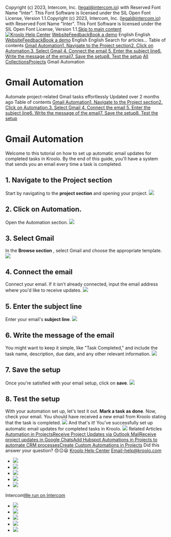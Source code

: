 Copyright (c) 2023, Intercom, Inc. (legal@intercom.io) with Reserved Font Name "Inter". This Font Software is licensed under the SIL Open Font License, Version 1.1.Copyright (c) 2023, Intercom, Inc. (legal@intercom.io) with Reserved Font Name "Inter". This Font Software is licensed under the SIL Open Font License, Version 1.1.[Skip to main content](https://help.kroolo.com/en/articles/10851652-gmail-automation#main-content)
[![Kroolo Help Center](https://downloads.intercomcdn.com/i/o/h4qkzypg/611116/ee699fbf23fef0f6d8d4f666d84c/37cdcedd14003d8fdcfdeda0a05c09cb)](https://help.kroolo.com/en/)
[Website](https://kroolo.com/)[Feedback](https://kroolo.featurebase.app/)[Book a demo](https://kroolo.com/book-demo)
English
English
[Website](https://kroolo.com/)[Feedback](https://kroolo.featurebase.app/)[Book a demo](https://kroolo.com/book-demo)
English
English
Search for articles...
Table of contents
[Gmail Automation](https://help.kroolo.com/en/articles/10851652-gmail-automation#h_f36f1efb28)[1. Navigate to the Project section](https://help.kroolo.com/en/articles/10851652-gmail-automation#h_5fe5b3aa82)[2. Click on Automation.](https://help.kroolo.com/en/articles/10851652-gmail-automation#h_9cd830c286)[3. Select Gmail ](https://help.kroolo.com/en/articles/10851652-gmail-automation#h_ef7beaf132)[4. Connect the email ](https://help.kroolo.com/en/articles/10851652-gmail-automation#h_16be1cf85c)[5. Enter the subject line](https://help.kroolo.com/en/articles/10851652-gmail-automation#h_1f21eb8474)[6. Write the message of the email](https://help.kroolo.com/en/articles/10851652-gmail-automation#h_3ae9c4c3bd)[7. Save the setup](https://help.kroolo.com/en/articles/10851652-gmail-automation#h_daa05cdd75)[8. Test the setup](https://help.kroolo.com/en/articles/10851652-gmail-automation#h_d3990b7f1c)
[All Collections](https://help.kroolo.com/en/)[Projects](https://help.kroolo.com/en/collections/9118210-projects)
Gmail Automation
# Gmail Automation
Automate project-related Gmail tasks effortlessly
Updated over 2 months ago
Table of contents
[Gmail Automation](https://help.kroolo.com/en/articles/10851652-gmail-automation#h_f36f1efb28)[1. Navigate to the Project section](https://help.kroolo.com/en/articles/10851652-gmail-automation#h_5fe5b3aa82)[2. Click on Automation.](https://help.kroolo.com/en/articles/10851652-gmail-automation#h_9cd830c286)[3. Select Gmail ](https://help.kroolo.com/en/articles/10851652-gmail-automation#h_ef7beaf132)[4. Connect the email ](https://help.kroolo.com/en/articles/10851652-gmail-automation#h_16be1cf85c)[5. Enter the subject line](https://help.kroolo.com/en/articles/10851652-gmail-automation#h_1f21eb8474)[6. Write the message of the email](https://help.kroolo.com/en/articles/10851652-gmail-automation#h_3ae9c4c3bd)[7. Save the setup](https://help.kroolo.com/en/articles/10851652-gmail-automation#h_daa05cdd75)[8. Test the setup](https://help.kroolo.com/en/articles/10851652-gmail-automation#h_d3990b7f1c)
# Gmail Automation
Welcome to this tutorial on how to set up automatic email updates for completed tasks in Kroolo. By the end of this guide, you'll have a system that sends you an email every time a task is completed.
## **1. Navigate to the Project section**
Start by navigating to the **project section** and opening your project.
[![](https://downloads.intercomcdn.com/i/o/h4qkzypg/1431610072/ed048e8beb10a5bba946f540a2cc/2f4933d4-0158-4bba-911f-21af0b8936c7.gif?expires=1747842300&signature=3a7036fd91c3f0822766578e6c98ad84f0812ce09d38eff0b295cdaebc201d79&req=dSQkF89%2FnYFYW%2FMW1HO4zVPMOjZWjPOCF9loRi9kXncwTvijAxCwQWuofu6H%0A2iSsJL1%2Fnggq3PdeYiM%3D%0A)](https://downloads.intercomcdn.com/i/o/h4qkzypg/1431610072/ed048e8beb10a5bba946f540a2cc/2f4933d4-0158-4bba-911f-21af0b8936c7.gif?expires=1747842300&signature=3a7036fd91c3f0822766578e6c98ad84f0812ce09d38eff0b295cdaebc201d79&req=dSQkF89%2FnYFYW%2FMW1HO4zVPMOjZWjPOCF9loRi9kXncwTvijAxCwQWuofu6H%0A2iSsJL1%2Fnggq3PdeYiM%3D%0A)
## **2.** Click on **Automation**.
Open the Automation section.
[![](https://downloads.intercomcdn.com/i/o/h4qkzypg/1431610076/f7fca0337ad3e71abef01063b15e/8936dfb6-c4e2-4821-bb61-cc17ef137933.gif?expires=1747842300&signature=f157ca4ad3e51260521004be6fe76e4412c68f3dced746ee6e262dcca5ac26ba&req=dSQkF89%2FnYFYX%2FMW1HO4zVZJhmWq1KWUsrdsMuv58giwoOTJyzjLm1ppcda3%0AVSG6k7B7gVxUiKSL%2B8g%3D%0A)](https://downloads.intercomcdn.com/i/o/h4qkzypg/1431610076/f7fca0337ad3e71abef01063b15e/8936dfb6-c4e2-4821-bb61-cc17ef137933.gif?expires=1747842300&signature=f157ca4ad3e51260521004be6fe76e4412c68f3dced746ee6e262dcca5ac26ba&req=dSQkF89%2FnYFYX%2FMW1HO4zVZJhmWq1KWUsrdsMuv58giwoOTJyzjLm1ppcda3%0AVSG6k7B7gVxUiKSL%2B8g%3D%0A)
## **3. Select Gmail**
In the **Browse section** , select Gmail and choose the appropriate template.
[![](https://downloads.intercomcdn.com/i/o/h4qkzypg/1431610073/ea5d140e6166728c9b2d5c51a3ad/163080da-0e60-444a-86fd-69cf08253876.gif?expires=1747842300&signature=c50aca8c7a1effbd06dd6cfed9a848802639191126af66be643cd2e3ca9561fb&req=dSQkF89%2FnYFYWvMW1HO4zd8wwpq%2BUombUpPT25e56Vnw9poRc6OtTt0uOTfp%0A%2FL1k38ujCWU6CLByHLM%3D%0A)](https://downloads.intercomcdn.com/i/o/h4qkzypg/1431610073/ea5d140e6166728c9b2d5c51a3ad/163080da-0e60-444a-86fd-69cf08253876.gif?expires=1747842300&signature=c50aca8c7a1effbd06dd6cfed9a848802639191126af66be643cd2e3ca9561fb&req=dSQkF89%2FnYFYWvMW1HO4zd8wwpq%2BUombUpPT25e56Vnw9poRc6OtTt0uOTfp%0A%2FL1k38ujCWU6CLByHLM%3D%0A)
## **4. Connect the email**
Connect your email. If it isn't already connected, input the email address where you'd like to receive updates.
[![](https://downloads.intercomcdn.com/i/o/h4qkzypg/1431610074/fb0507edfa605298c0eb7fe9d28a/31305c38-3df2-4c54-8d92-47d942fb216d.gif?expires=1747842300&signature=6e5690ae0d5b9ef774aba0eb0331b14172061ec6525ba5a2834103d29f62ec23&req=dSQkF89%2FnYFYXfMW1HO4zf74kcCLJcpImoKGr9fMu2qvosrDPKk4Iv6WowYw%0ATCAPwdA2ae0vSG2rvgY%3D%0A)](https://downloads.intercomcdn.com/i/o/h4qkzypg/1431610074/fb0507edfa605298c0eb7fe9d28a/31305c38-3df2-4c54-8d92-47d942fb216d.gif?expires=1747842300&signature=6e5690ae0d5b9ef774aba0eb0331b14172061ec6525ba5a2834103d29f62ec23&req=dSQkF89%2FnYFYXfMW1HO4zf74kcCLJcpImoKGr9fMu2qvosrDPKk4Iv6WowYw%0ATCAPwdA2ae0vSG2rvgY%3D%0A)
## **5. Enter the subject line**
Enter your email's **subject line**.
[![](https://downloads.intercomcdn.com/i/o/h4qkzypg/1431610070/819f721df763dcf6746af593e18f/3819ed5e-9e62-4dda-a68b-21c9d7bf6c5d.gif?expires=1747842300&signature=2c430b199c4b6d25e82051f498158aa984b8c24c196851d361de217d128f2eee&req=dSQkF89%2FnYFYWfMW1HO4zWwri01CP5Q4qB0IZ55h1326tzRKvLbIt8kL7yP2%0AaqOvP%2FTm9x9OC1uh9lA%3D%0A)](https://downloads.intercomcdn.com/i/o/h4qkzypg/1431610070/819f721df763dcf6746af593e18f/3819ed5e-9e62-4dda-a68b-21c9d7bf6c5d.gif?expires=1747842300&signature=2c430b199c4b6d25e82051f498158aa984b8c24c196851d361de217d128f2eee&req=dSQkF89%2FnYFYWfMW1HO4zWwri01CP5Q4qB0IZ55h1326tzRKvLbIt8kL7yP2%0AaqOvP%2FTm9x9OC1uh9lA%3D%0A)
## **6.** Write the **message** of the email
You might want to keep it simple, like "Task Completed," and include the task name, description, due date, and any other relevant information.
[![](https://downloads.intercomcdn.com/i/o/h4qkzypg/1431610071/4136360d4f6b9cad89836c20a99d/d7305f7d-1bcb-468e-94b2-b83a1b08c5fc.gif?expires=1747842300&signature=4e6668c10049979ce3dbd2cdc24bd2cebdde61b13c6d069926f6a96bbdb48938&req=dSQkF89%2FnYFYWPMW1HO4zaMPFb9bCIZUJcW%2BOtwyuspgUUc2XM9h%2BW0hiG6S%0A%2FnfDbmlualO4BIVx0S0%3D%0A)](https://downloads.intercomcdn.com/i/o/h4qkzypg/1431610071/4136360d4f6b9cad89836c20a99d/d7305f7d-1bcb-468e-94b2-b83a1b08c5fc.gif?expires=1747842300&signature=4e6668c10049979ce3dbd2cdc24bd2cebdde61b13c6d069926f6a96bbdb48938&req=dSQkF89%2FnYFYWPMW1HO4zaMPFb9bCIZUJcW%2BOtwyuspgUUc2XM9h%2BW0hiG6S%0A%2FnfDbmlualO4BIVx0S0%3D%0A)
## **7. Save the setup**
Once you're satisfied with your email setup, click on **save**.
[![](https://downloads.intercomcdn.com/i/o/h4qkzypg/1431610075/ddf5ca7852954e5f90261981dd8c/77ff7483-04e0-489b-8b60-2a04fe519136.gif?expires=1747842300&signature=a1600509918ac602bbb59bc8e5c9e9775e273cdc93a3b3206dff7055c38c8ee1&req=dSQkF89%2FnYFYXPMW1HO4zegH9IiiB%2FOpNAz7%2BORsDLJJ7MNFto1AliWQ%2Fd5v%0AZisGDYjI9wgHVA2HpZQ%3D%0A)](https://downloads.intercomcdn.com/i/o/h4qkzypg/1431610075/ddf5ca7852954e5f90261981dd8c/77ff7483-04e0-489b-8b60-2a04fe519136.gif?expires=1747842300&signature=a1600509918ac602bbb59bc8e5c9e9775e273cdc93a3b3206dff7055c38c8ee1&req=dSQkF89%2FnYFYXPMW1HO4zegH9IiiB%2FOpNAz7%2BORsDLJJ7MNFto1AliWQ%2Fd5v%0AZisGDYjI9wgHVA2HpZQ%3D%0A)
## **8. Test the setup**
With your automation set up, let's test it out. **Mark a task as done**. Now, check your email. You should have received a new email from Kroolo stating that the task is completed. 
[![](https://downloads.intercomcdn.com/i/o/h4qkzypg/1431610079/021bb647f419f4dd0b79091331ce/da78a1dd-d814-432a-aa71-d0248dda8ce0.png?expires=1747842300&signature=34756ec252dcd469e78658ee0863aa279bcceb306790aea5686ddf3948681227&req=dSQkF89%2FnYFYUPMW1HO4zZe3Fz6c%2BAGhPTyOAoGOcIxiLLEUapXfHcpNRa3q%0Ak%2FTCvy4USuxbomlZgz0%3D%0A)](https://downloads.intercomcdn.com/i/o/h4qkzypg/1431610079/021bb647f419f4dd0b79091331ce/da78a1dd-d814-432a-aa71-d0248dda8ce0.png?expires=1747842300&signature=34756ec252dcd469e78658ee0863aa279bcceb306790aea5686ddf3948681227&req=dSQkF89%2FnYFYUPMW1HO4zZe3Fz6c%2BAGhPTyOAoGOcIxiLLEUapXfHcpNRa3q%0Ak%2FTCvy4USuxbomlZgz0%3D%0A)
And that's it! You've successfully set up automatic email updates for completed tasks in Kroolo.
[![](https://downloads.intercomcdn.com/i/o/h4qkzypg/1431625920/b60968f246149b2b9c19acd88902/cta+2.png?expires=1747842300&signature=cbae512b9f5a6b312b38f6b2ed0866c53585d6a77f5e21814e2d5f7ff9e29d8f&req=dSQkF898mIhdWfMW1HO4zU5LRZ9mIzUednlzqaBdWwvc%2FvL5iLl%2F5xylc7OG%0A6eabOXHrYgrdf6e8%2FxE%3D%0A)](https://kroolo.com/)
Related Articles
[Automation in Projects](https://help.kroolo.com/en/articles/9334694-automation-in-projects)[Receive Project Updates via Outlook Mail](https://help.kroolo.com/en/articles/9651758-receive-project-updates-via-outlook-mail)[Receive project updates in Google Chats](https://help.kroolo.com/en/articles/10040947-receive-project-updates-in-google-chats)[Add Hubspot Automations in Projects to automate CRM processes](https://help.kroolo.com/en/articles/10101418-add-hubspot-automations-in-projects-to-automate-crm-processes)[Create Custom Automations in Projects](https://help.kroolo.com/en/articles/10299688-create-custom-automations-in-projects)
Did this answer your question?
😞😐😃
[Kroolo Help Center](https://help.kroolo.com/en/)
Email-help@kroolo.com
  * [![](https://intercom.help/kroolo/assets/svg/icon:social-facebook/FFFFFF)](https://www.facebook.com/profile.php?id=61553808299270)
  * [![](https://intercom.help/kroolo/assets/svg/icon:social-linkedin/FFFFFF)](https://www.linkedin.com/company/getkroolo)
  * [![](https://intercom.help/kroolo/assets/svg/icon:social-instagram/FFFFFF)](https://www.instagram.com/getkroolo)
  * [![](https://intercom.help/kroolo/assets/svg/icon:social-youtube/FFFFFF)](https://www.youtube.com/@getkroolo/featured)
  * [![](https://intercom.help/kroolo/assets/svg/icon:social-twitter-x/FFFFFF)](https://www.twitter.com/getkroolo)


Intercom[We run on Intercom](https://www.intercom.com/intercom-link?company=Kroolo&solution=customer-support&utm_campaign=intercom-link&utm_content=We+run+on+Intercom&utm_medium=help-center&utm_referrer=https%3A%2F%2Fhelp.kroolo.com%2Fen%2Farticles%2F10851652-gmail-automation&utm_source=desktop-web)
  * [![](https://intercom.help/kroolo/assets/svg/icon:social-facebook/FFFFFF)](https://www.facebook.com/profile.php?id=61553808299270)
  * [![](https://intercom.help/kroolo/assets/svg/icon:social-linkedin/FFFFFF)](https://www.linkedin.com/company/getkroolo)
  * [![](https://intercom.help/kroolo/assets/svg/icon:social-instagram/FFFFFF)](https://www.instagram.com/getkroolo)
  * [![](https://intercom.help/kroolo/assets/svg/icon:social-youtube/FFFFFF)](https://www.youtube.com/@getkroolo/featured)
  * [![](https://intercom.help/kroolo/assets/svg/icon:social-twitter-x/FFFFFF)](https://www.twitter.com/getkroolo)


